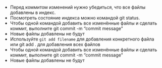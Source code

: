 * Перед коммитом изменений нужно убедиться, что все
файлы добавлены в индекс.
* Посмотреть состояние индекса можно командой git
status.
* Чтобы одной командой добавить все изменённые
файлы и сделать коммит, выполните git commit -m “commit
message"
* Новые файлы добавлены не будут
* Используйте `git add filename` для добавления конкретного
файла или git add . для добавления всех файлов
* Чтобы одной командой добавить все изменённые файлы и сделать коммит, выполните git commit -m “commit message"
* Новые файлы добавлены не будут
